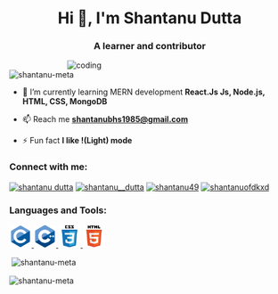 <h1 align="center">Hi 👋, I'm Shantanu Dutta</h1>
<h3 align="center">A learner and contributor</h3>

<img align="right" alt="coding" width="400" src="https://user-images.githubusercontent.com/55389276/140866485-8fb1c876-9a8f-4d6a-98dc-08c4981eaf70.gif">
<p align="left"> <img src="https://komarev.com/ghpvc/?username=shantanu-meta&label=Profile%20views&color=0e75b6&style=flat" alt="shantanu-meta" /> </p>

- 🌱 I’m currently learning MERN development **React.Js Js, Node.js, HTML, CSS, MongoDB**

- 📫 Reach me **shantanubhs1985@gmail.com**

- ⚡ Fun fact **I like !(Light) mode**

<h3 align="left">Connect with me:</h3>
<p align="left">
<a href="https://linkedin.com/in/shantanu dutta" target="blank"><img align="center" src="https://raw.githubusercontent.com/rahuldkjain/github-profile-readme-generator/master/src/images/icons/Social/linked-in-alt.svg" alt="shantanu dutta" height="30" width="40" /></a>
<a href="https://instagram.com/shantanu__dutta" target="blank"><img align="center" src="https://raw.githubusercontent.com/rahuldkjain/github-profile-readme-generator/master/src/images/icons/Social/instagram.svg" alt="shantanu__dutta" height="30" width="40" /></a>
<a href="https://www.leetcode.com/shantanu49" target="blank"><img align="center" src="https://raw.githubusercontent.com/rahuldkjain/github-profile-readme-generator/master/src/images/icons/Social/leet-code.svg" alt="shantanu49" height="30" width="40" /></a>
<a href="https://auth.geeksforgeeks.org/user/shantanuofdkxd" target="blank"><img align="center" src="https://raw.githubusercontent.com/rahuldkjain/github-profile-readme-generator/master/src/images/icons/Social/geeks-for-geeks.svg" alt="shantanuofdkxd" height="30" width="40" /></a>
</p>

<h3 align="left">Languages and Tools:</h3>
<p align="left"> <a href="https://www.cprogramming.com/" target="_blank" rel="noreferrer"> <img src="https://raw.githubusercontent.com/devicons/devicon/master/icons/c/c-original.svg" alt="c" width="40" height="40"/> </a> <a href="https://www.w3schools.com/cpp/" target="_blank" rel="noreferrer"> <img src="https://raw.githubusercontent.com/devicons/devicon/master/icons/cplusplus/cplusplus-original.svg" alt="cplusplus" width="40" height="40"/> </a> <a href="https://www.w3schools.com/css/" target="_blank" rel="noreferrer"> <img src="https://raw.githubusercontent.com/devicons/devicon/master/icons/css3/css3-original-wordmark.svg" alt="css3" width="40" height="40"/> </a> <a href="https://www.w3.org/html/" target="_blank" rel="noreferrer"> <img src="https://raw.githubusercontent.com/devicons/devicon/master/icons/html5/html5-original-wordmark.svg" alt="html5" width="40" height="40"/> </a> </p>

<p>&nbsp;<img align="center" src="https://github-readme-stats.vercel.app/api?username=shantanu-meta&show_icons=true&locale=en" alt="shantanu-meta" /></p>

<p><img align="center" src="https://github-readme-streak-stats.herokuapp.com/?user=shantanu-meta&" alt="shantanu-meta" /></p>
